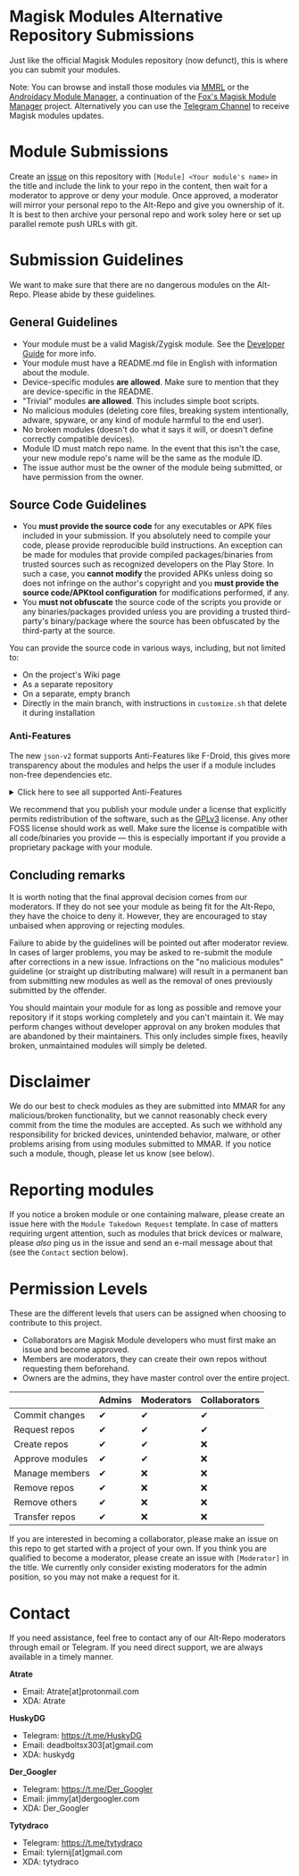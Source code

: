 # Magisk Modules Alternative Repository Submissions
Just like the official Magisk Modules repository (now defunct), this is where you can submit your modules.

Note: You can browse and install those modules via [MMRL](https://github.com/DerGoogler/MMRL) or the [Androidacy Module Manager](https://github.com/Androidacy/MagiskModuleManager), a continuation of the [Fox's Magisk Module Manager](https://github.com/Fox2Code/FoxMagiskModuleManager/releases) project. Alternatively you can use the [Telegram Channel](https://t.me/MagiskModulesAltRepo) to receive Magisk modules updates.

# Module Submissions
Create an [issue](https://github.com/Magisk-Modules-Alt-Repo/submission/issues) on this repository with `[Module] <Your module's name>` in the title and include the link to your repo in the content, then wait for a moderator to approve or deny your module. Once approved, a moderator will mirror your personal repo to the Alt-Repo and give you ownership of it. It is best to then archive your personal repo and work soley here or set up parallel remote push URLs with git.

# Submission Guidelines
We want to make sure that there are no dangerous modules on the Alt-Repo. Please abide by these guidelines.

## General Guidelines

* Your module must be a valid Magisk/Zygisk module. See the [Developer Guide](https://topjohnwu.github.io/Magisk/guides.html) for more info.
* Your module must have a README.md file in English with information about the module.
* Device-specific modules **are allowed**. Make sure to mention that they are device-specific in the README.
* "Trivial" modules **are allowed**. This includes simple boot scripts.
* No malicious modules (deleting core files, breaking system intentionally, adware, spyware, or any kind of module harmful to the end user).
* No broken modules (doesn't do what it says it will, or doesn't define correctly compatible devices).
* Module ID must match repo name. In the event that this isn't the case, your new module repo's name will be the same as the module ID.
* The issue author must be the owner of the module being submitted, or have permission from the owner.

## Source Code Guidelines

* You **must provide the source code** for any executables or APK files included in your submission. If you absolutely need to compile your code, please provide reproducible build instructions. An exception can be made for modules that provide compiled packages/binaries from trusted sources such as recognized developers on the Play Store. In such a case, you **cannot modify** the provided APKs unless doing so does not infringe on the author's copyright and you **must provide the source code/APKtool configuration** for modifications performed, if any.
* You **must not obfuscate** the source code of the scripts you provide or any binaries/packages provided unless you are providing a trusted third-party's binary/package where the source has been obfuscated by the third-party at the source.

You can provide the source code in various ways, including, but not limited to:
* On the project's Wiki page
* As a separate repository
* On a separate, empty branch
* Directly in the main branch, with instructions in `customize.sh` that delete it during installation

### Anti-Features

The new `json-v2` format supports Anti-Features like F-Droid, this gives more transparency about the modules and helps the user if a module includes non-free dependencies etc.

<details><summary>Click here to see all supported Anti-Features</summary>

| Name                      | ID                | Description                                                                                  |
| ------------------------- | ----------------- | -------------------------------------------------------------------------------------------- |
| Ads                       | `Ads`             | Advertising                                                                                  |
| Tracking                  | `Tracking`        | Tracks and/or reports your activity to somewhere, even when it can be turned off             |
| Non-Free Network Services | `NonFreeNet`      | Promotes or depends entirely on a non-changeable or non-free network service                 |
| Non-Free Addons           | `NonFreeAdd`      | Promotes other non-libre module or plugins                                                   |
| Non-Free Dependencies     | `NonFreeDep`      | Needs a non-libre module to work (e.g. Google Maps, Market)                                  |
| NSFW                      | `NSFW`            | Contains content that the user may not want to be publicized or visible everywhere           |
| Upstream Non-Free         | `UpstreamNonFree` | Upstream source code is not libre, and this version has those parts replaced or rewritten    |
| Non-Free Assets           | `NonFreeAssets`   | Non-libre media in things that are not code (e.g. images, sound, music, 3D-models, or video) |
| Known Vulnerability       | `KnownVuln`       | Known security vulnerability                                                                 |
| No Source Since           | `NoSourceSince`   | Source code no longer available, making new releases impossible                              |
| Obfuscation               | `Obfuscation`     | Module includes obfuscated code                                                              |
| Unasked removal           | `UnaskedRemoval`  | Module removes app, permissions and other modules without approval                           |

</details>

We recommend that you publish your module under a license that explicitly permits redistribution of the software, such as the [GPLv3](https://www.gnu.org/licenses/gpl-howto.html) license. Any other FOSS license should work as well. Make sure the license is compatible with all code/binaries you provide — this is especially important if you provide a proprietary package with your module.

## Concluding remarks

It is worth noting that the final approval decision comes from our moderators. If they do not see your module as being fit for the Alt-Repo, they have the choice to deny it. However, they are encouraged to stay unbaised when approving or rejecting modules.

Failure to abide by the guidelines will be pointed out after moderator review. In cases of larger problems, you may be asked to re-submit the module after corrections in a new issue. Infractions on the "no malicious modules" guideline (or straight up distributing malware) will result in a permanent ban from submitting new modules as well as the removal of ones previously submitted by the offender.

You should maintain your module for as long as possible and remove your repository if it stops working completely and you can't maintain it. We may perform changes without developer approval on any broken modules that are abandoned by their maintainers. This only includes simple fixes, heavily broken, unmaintained modules will simply be deleted.

<!-- # Migrating  Repositories -->
<!-- We have an internal (but publicly accessible) tool that makes migrating repositories to the Alt-Repo easy. Moderators should use [mmar-migrate](https://github.com/Magisk-Modules-Alt-Repo/mmar-migrate) (Magisk-Module-Alt-Repo Migrate) to migrate existing repositories to the Alt-Repo. -->
<!--  -->
<!-- Here is an example use case for this tool: -->
<!--  -->
<!-- 1. User A creates an issue titled `[Module] My Custom Module`. -->
<!-- 2. Moderator B approves the module submission. -->
<!-- 3. Moderator B navigates to their private mmar-migrate fork. -->
<!-- 4. Moderator B goes to the mmar-migrate Actions tab and enters the module information. -->
<!-- 5. Moderator B submits the Action and waits for the completion message. -->
<!-- 6. Moderator B navigates to the Alt-Repo clone and adds User A as a collaborator. -->
<!-- 7. Moderator B closes User A's issue. -->
<!-- 8. User A approves the invitation via email. -->
<!--  -->
<!-- The benefit of such a system is that moderators can be away from their computers and can handle all necessary migrations online through the GitHub website. This should speed up the module approval process significantly. -->

# Disclaimer

We do our best to check modules as they are submitted into MMAR for any
malicious/broken functionality, but we cannot reasonably check every commit from
the time the modules are accepted. As such we withhold any responsibility for
bricked devices, unintended behavior, malware, or other problems arising from
using modules submitted to MMAR. If you notice such a module, though, please let
us know (see below).

# Reporting modules

If you notice a broken module or one containing malware, please create an issue
here with the `Module Takedown Request` template. In case of matters requiring
urgent attention, such as modules that brick devices or malware, please *also*
ping us in the issue and send an e-mail message about that (see the `Contact`
section below).

# Permission Levels
These are the different levels that users can be assigned when choosing to contribute to this project.

* Collaborators are Magisk Module developers who must first make an issue and become approved.
* Members are moderators, they can create their own repos without requesting them beforehand.
* Owners are the admins, they have master control over the entire project.

|                 	| Admins 	| Moderators 	| Collaborators 	|
|-----------------	|--------	|---------	|---------------	|
| Commit changes  	|    ✔   	|    ✔    	|       ✔       	|
| Request repos   	|    ✔   	|    ✔    	|       ✔       	|
| Create repos    	|    ✔   	|    ✔    	|       ❌       	|
| Approve modules  	|    ✔   	|    ✔    	|       ❌       	|
| Manage members  	|    ✔   	|    ❌    	|       ❌       	|
| Remove repos    	|    ✔   	|    ❌    	|       ❌       	|
| Remove others   	|    ✔   	|    ❌    	|       ❌       	|
| Transfer repos  	|    ✔   	|    ❌    	|       ❌       	|

If you are interested in becoming a collaborator, please make an issue on this repo to get started with a project of your own. If you think you are qualified to become a moderator, please create an issue with `[Moderator]` in the title. We currently only consider existing moderators for the admin position, so you may not make a request for it.

# Contact
If you need assistance, feel free to contact any of our Alt-Repo moderators through email or Telegram. If you need direct support, we are always available in a timely manner.

**Atrate**

* Email: Atrate[at]protonmail.com
* XDA: Atrate

**HuskyDG**

* Telegram: https://t.me/HuskyDG
* Email: deadboltsx303[at]gmail.com
* XDA: huskydg

**Der_Googler**

* Telegram: https://t.me/Der_Googler
* Email: jimmy[at]dergoogler.com
* XDA: Der_Googler

**Tytydraco**

* Telegram: https://t.me/tytydraco
* Email: tylernij[at]gmail.com
* XDA: tytydraco

